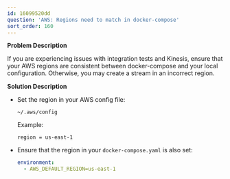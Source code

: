 ```yaml
---
id: 16099520dd
question: 'AWS: Regions need to match in docker-compose'
sort_order: 160
---
```


**Problem Description**

If you are experiencing issues with integration tests and Kinesis, ensure that your AWS regions are consistent between docker-compose and your local configuration. Otherwise, you may create a stream in an incorrect region.

**Solution Description**

- Set the region in your AWS config file:
  
  ```plaintext
  ~/.aws/config
  ```
  
  Example:
  
  ```text
  region = us-east-1
  ```

- Ensure that the region in your `docker-compose.yaml` is also set:
  
  ```yaml
  environment:
    - AWS_DEFAULT_REGION=us-east-1
  ```